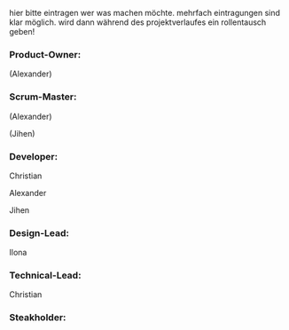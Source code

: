 hier bitte eintragen wer was machen möchte.
mehrfach eintragungen sind klar möglich. wird dann während des projektverlaufes ein rollentausch geben!

### Product-Owner:

(Alexander)

### Scrum-Master:

(Alexander)

(Jihen)

### Developer:

Christian

Alexander

Jihen

### Design-Lead:

Ilona

### Technical-Lead:

Christian

### Steakholder:
